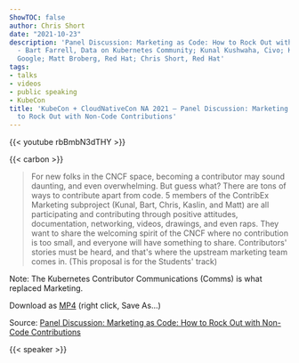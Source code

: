 ```yaml
---
ShowTOC: false
author: Chris Short
date: "2021-10-23"
description: 'Panel Discussion: Marketing as Code: How to Rock Out with Non-Code Contributions
  - Bart Farrell, Data on Kubernetes Community; Kunal Kushwaha, Civo; Kaslin Fields,
  Google; Matt Broberg, Red Hat; Chris Short, Red Hat'
tags:
- talks
- videos
- public speaking
- KubeCon
title: 'KubeCon + CloudNativeCon NA 2021 — Panel Discussion: Marketing as Code: How
  to Rock Out with Non-Code Contributions'
---
```


{{< youtube rbBmbN3dTHY >}}

{{< carbon >}}

> For new folks in the CNCF space, becoming a contributor may sound daunting, and even overwhelming. But guess what? There are tons of ways to contribute apart from code. 5 members of the ContribEx Marketing subproject (Kunal, Bart, Chris, Kaslin, and Matt) are all participating and contributing through positive attitudes, documentation, networking, videos, drawings, and even raps. They want to share the welcoming spirit of the CNCF where no contribution is too small, and everyone will have something to share. Contributors' stories must be heard, and that's where the upstream marketing team comes in. (This proposal is for the Students' track)

Note: The Kubernetes Contributor Communications (Comms) is what replaced Marketing.

Download as [MP4](https://shortcdn.com/chrisshort/Panel_Discussion-Marketing_as_Code-How_to_Rock_Out_with_Non-Code_Contributions.mp4) (right click, Save As...)

Source: [Panel Discussion: Marketing as Code: How to Rock Out with Non-Code Contributions](https://youtu.be/rbBmbN3dTHY)

{{< speaker >}}
